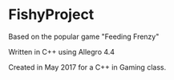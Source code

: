 # FishyProject
Based on the popular game "Feeding Frenzy" 

Written in C++ using Allegro 4.4

Created in May 2017 for a C++ in Gaming class. 
